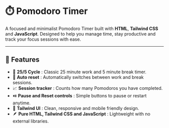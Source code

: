 # ⏱️ Pomodoro Timer

A focused and minimalist Pomodoro Timer built with **HTML**, **Tailwind CSS** and **JavaScript**. Designed to help you manage time, stay productive and track your focus sessions with ease.

---

## 🚀 Features
- 🍅 **25/5 Cycle** : Classic 25 minute work and 5 minute break timer.
- 🔁 **Auto reset** : Automatically switches between work and break sessions.  
- 📈 **Session tracker** : Counts how many Pomodoros you have completed.
- ⏯️ **Pause and Reset controls** : Simple buttons to pause or restart anytime.  
- 🧩 **Tailwind UI** : Clean, responsive and mobile friendly design.
- 🪶 **Pure HTML, Tailwind CSS and JavaScript** : Lightweight with no external libraries.
